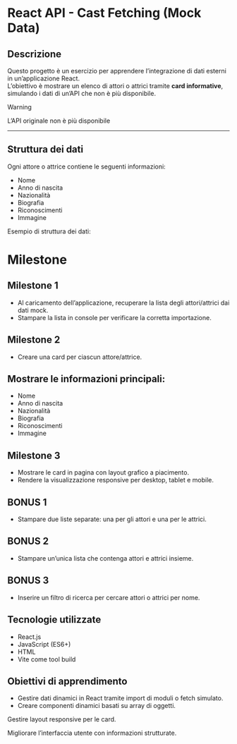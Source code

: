 # React API - Cast Fetching (Mock Data)

## Descrizione
Questo progetto è un esercizio per apprendere l’integrazione di dati esterni in un’applicazione React.  
L’obiettivo è mostrare un elenco di attori o attrici tramite **card informative**, simulando i dati di un’API che non è più disponibile.

> [!WARNING]
> L’API originale non è più disponibile

---

## Struttura dei dati
Ogni attore o attrice contiene le seguenti informazioni:
- Nome
- Anno di nascita
- Nazionalità
- Biografia
- Riconoscimenti
- Immagine

Esempio di struttura dei dati:

# Milestone
## Milestone 1

- Al caricamento dell’applicazione, recuperare la lista degli attori/attrici dai dati mock.
- Stampare la lista in console per verificare la corretta importazione.

## Milestone 2
- Creare una card per ciascun attore/attrice.

## Mostrare le informazioni principali:

- Nome
- Anno di nascita
- Nazionalità
- Biografia
- Riconoscimenti
- Immagine

## Milestone 3
- Mostrare le card in pagina con layout grafico a piacimento.
- Rendere la visualizzazione responsive per desktop, tablet e mobile.

## BONUS 1
- Stampare due liste separate: una per gli attori e una per le attrici.

## BONUS 2
- Stampare un’unica lista che contenga attori e attrici insieme.

## BONUS 3
- Inserire un filtro di ricerca per cercare attori o attrici per nome.

## Tecnologie utilizzate
- React.js
- JavaScript (ES6+)
- HTML 
- Vite come tool build

## Obiettivi di apprendimento

- Gestire dati dinamici in React tramite import di moduli o fetch simulato.
- Creare componenti dinamici basati su array di oggetti.

Gestire layout responsive per le card.

Migliorare l’interfaccia utente con informazioni strutturate.
